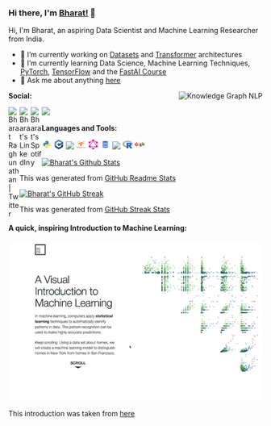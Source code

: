 ### Hi there, I'm [Bharat!](https://github.com/Bharat123rox) 👋

<!--
**Bharat123rox/Bharat123rox** is a ✨ _special_ ✨ repository because its `README.md` (this file) appears on your GitHub profile.

Here are some ideas to get you started:

- 🔭 I’m currently working on ...
- 🌱 I’m currently learning ...
- 👯 I’m looking to collaborate on ...
- 🤔 I’m looking for help with ...
- 💬 Ask me about ...
- 📫 How to reach me: ...
- 😄 Pronouns: ...
- ⚡ Fun fact: ...
-->
Hi, I'm Bharat, an aspiring Data Scientist and Machine Learning Researcher from India.

- 🔭 I’m currently working on [Datasets](https://github.com/huggingface/datasets/) and [Transformer](https://github.com/huggingface/transformers/) architectures
- 🌱 I’m currently learning Data Science, Machine Learning Techniques, [PyTorch](http://github.com/pytorch/pytorch/), [TensorFlow](https://github.com/tensorflow/tensorflow) and the [FastAI Course](https://course.fast.ai/)
- 💬 Ask me about anything [here](https://github.com/Bharat123rox/Bharat123rox/issues)

<img align="right" alt="Knowledge Graph NLP" src="https://miro.medium.com/max/700/1*6rWaYPYOc7MDefBQQKdfUw.png" />

**Social:**

<a href="https://twitter.com/BharatR123"> <img align="left" alt="Bharat Raghunathan  | Twitter" width="22px" src="https://github.com/peterthehan/peterthehan/blob/ff2abc82ba18c42902a70c233d165c4e13c5a480/assets/twitter.svg" /> </a>
<a href="https://www.linkedin.com/in/bharat-raghunathan/"> <img align="left" alt="Bharat's LinkedIn" width="22px" src="https://github.com/peterthehan/peterthehan/blob/ff2abc82ba18c42902a70c233d165c4e13c5a480/assets/linkedin.svg" /> </a>
<a href="https://open.spotify.com/user/bharatrox"> <img align="left" alt="Bharat's Spotify" width="22px" src="https://github.com/peterthehan/peterthehan/blob/ff2abc82ba18c42902a70c233d165c4e13c5a480/assets/spotify.svg" /> </a>
![](https://visitor-badge.glitch.me/badge?page_id=Bharat123rox.Bharat123rox)

**Languages and Tools:**

<code><img height="20" src="https://raw.githubusercontent.com/github/explore/80688e429a7d4ef2fca1e82350fe8e3517d3494d/topics/python/python.png"></code>
<code><img height="20" src="https://raw.githubusercontent.com/github/explore/80688e429a7d4ef2fca1e82350fe8e3517d3494d/topics/cpp/cpp.png"></code>
<code><img height="20" src="https://avatars0.githubusercontent.com/u/21003710"></code>
<code><img height="20" src="https://raw.githubusercontent.com/github/explore/80688e429a7d4ef2fca1e82350fe8e3517d3494d/topics/tensorflow/tensorflow.png"></code>
<code><img height="20" src="https://raw.githubusercontent.com/github/explore/80688e429a7d4ef2fca1e82350fe8e3517d3494d/topics/graphql/graphql.png"></code>
<code><img height="20" src="https://raw.githubusercontent.com/github/explore/80688e429a7d4ef2fca1e82350fe8e3517d3494d/topics/sql/sql.png"></code>
<code><img height="20" src="https://avatars1.githubusercontent.com/u/21206976"></code>
<code><img height="20" src="https://raw.githubusercontent.com/github/explore/80688e429a7d4ef2fca1e82350fe8e3517d3494d/topics/r/r.png"></code>
<code><img height="20" src="https://raw.githubusercontent.com/github/explore/80688e429a7d4ef2fca1e82350fe8e3517d3494d/topics/git/git.png"></code>

[![Bharat's Github Stats](https://github-readme-stats.vercel.app/api?username=Bharat123rox&show_icons=true&theme=radical)](https://github.com/Bharat123rox/github-readme-stats)

This was generated from [GitHub Readme Stats](https://github.com/anuraghazra/github-readme-stats)

[![Bharat's GitHub Streak](https://github-readme-streak-stats.herokuapp.com/?user=Bharat123rox&theme=dark)](https://git.io/streak-stats)

This was generated from [GitHub Streak Stats](https://git.io/streak-stats)

#### A quick, inspiring Introduction to Machine Learning:

<img alt="ML Introduction GIF" src="https://github.com/Bharat123rox/Bharat123rox/blob/main/assets/pictures/MLIntro.gif" />

This introduction was taken from [here](https://gifer.com/en/8Pu6)
